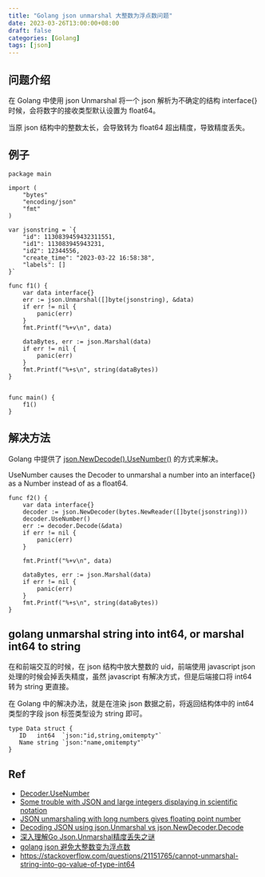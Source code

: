 ```yaml
---
title: "Golang json unmarshal 大整数为浮点数问题"
date: 2023-03-26T13:00:00+08:00
draft: false
categories: [Golang]
tags: [json]
---
```


## 问题介绍
在 Golang 中使用 json Unmarshal 将一个 json 解析为不确定的结构 interface{} 时候，会将数字的接收类型默认设置为 float64。

当原 json 结构中的整数太长，会导致转为 float64 超出精度，导致精度丢失。


## 例子
```
package main

import (
	"bytes"
	"encoding/json"
	"fmt"
)

var jsonstring = `{
	"id": 1130839459432311551,
	"id1": 113083945943231,
	"id2": 12344556, 
	"create_time": "2023-03-22 16:58:38",
	"labels": []
}`

func f1() {
	var data interface{}
	err := json.Unmarshal([]byte(jsonstring), &data)
	if err != nil {
		panic(err)
	}
	fmt.Printf("%+v\n", data)

	dataBytes, err := json.Marshal(data)
	if err != nil {
		panic(err)
	}
	fmt.Printf("%+s\n", string(dataBytes))
}


func main() {
	f1()
}
```

## 解决方法
Golang 中提供了 [json.NewDecode().UseNumber()](https://pkg.go.dev/encoding/json#Decoder.UseNumber) 的方式来解决。

UseNumber causes the Decoder to unmarshal a number into an interface{} as a Number instead of as a float64.

```
func f2() {
	var data interface{}
	decoder := json.NewDecoder(bytes.NewReader([]byte(jsonstring)))
	decoder.UseNumber()
	err := decoder.Decode(&data)
	if err != nil {
		panic(err)
	}

	fmt.Printf("%+v\n", data)

	dataBytes, err := json.Marshal(data)
	if err != nil {
		panic(err)
	}
	fmt.Printf("%+s\n", string(dataBytes))
}
```

## golang unmarshal string into int64, or marshal int64 to string
在和前端交互的时候，在 json 结构中放大整数的 uid，前端使用 javascript json 处理的时候会掉丢失精度，虽然 javascript 有解决方式，但是后端接口将 int64 转为 string 更直接。

在 Golang 中的解决办法，就是在渲染 json 数据之前，将返回结构体中的 int64 类型的字段 json 标签类型设为 string 即可。

```
type Data struct {
   ID   int64  `json:"id,string,omitempty"`
   Name string `json:"name,omitempty"`
}
```


## Ref
- [Decoder.UseNumber](https://pkg.go.dev/encoding/json#Decoder.UseNumber)
- [Some trouble with JSON and large integers displaying in scientific notation](https://www.reddit.com/r/golang/comments/wyl6fl/some_trouble_with_json_and_large_integers/)
- [JSON unmarshaling with long numbers gives floating point number](https://stackoverflow.com/questions/22343083/json-unmarshaling-with-long-numbers-gives-floating-point-number)
- [Decoding JSON using json.Unmarshal vs json.NewDecoder.Decode](https://stackoverflow.com/questions/21197239/decoding-json-using-json-unmarshal-vs-json-newdecoder-decode)
- [深入理解Go Json.Unmarshal精度丢失之谜](https://zhuanlan.zhihu.com/p/467537027)
- [golang json 避免大整数变为浮点数](https://rivers-shall.github.io/2020/06/23/golang-json-%E9%81%BF%E5%85%8D%E5%A4%A7%E6%95%B4%E6%95%B0%E5%8F%98%E4%B8%BA%E6%B5%AE%E7%82%B9%E6%95%B0/)
- https://stackoverflow.com/questions/21151765/cannot-unmarshal-string-into-go-value-of-type-int64
